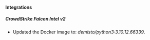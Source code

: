 #### Integrations
##### CrowdStrike Falcon Intel v2
- Updated the Docker image to: *demisto/python3:3.10.12.66339*.
